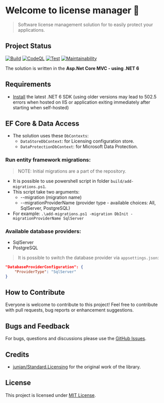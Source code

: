 # Welcome to license manager 👋

> Software license management solution for to easily protect your applications.

## Project Status

[![Build](https://github.com/NetbootHome/MicroAutomation-Licensing/actions/workflows/build.yml/badge.svg)](https://github.com/NetbootHome/MicroAutomation-Licensing/actions/workflows/build.yml)
[![CodeQL](https://github.com/NetbootHome/MicroAutomation-Licensing/actions/workflows/codeql.yml/badge.svg)](https://github.com/NetbootHome/MicroAutomation-Licensing/actions/workflows/codeql.yml)
[![Test](https://github.com/NetbootHome/MicroAutomation-Licensing/actions/workflows/test.yml/badge.svg)](https://github.com/NetbootHome/MicroAutomation-Licensing/actions/workflows/test.yml)
[![Maintainability](https://api.codeclimate.com/v1/badges/c57c633412aafada9557/maintainability)](https://codeclimate.com/github/NetbootHome/MicroAutomation-Licensing/maintainability)

The solution is written in the **Asp.Net Core MVC - using .NET 6**

## Requirements

- [Install](https://www.microsoft.com/net/download/windows#/current) the latest .NET 6 SDK (using older versions may lead to 502.5 errors when hosted on IIS or application exiting immediately after starting when self-hosted)

## EF Core & Data Access

- The solution uses these `DbContexts`:
  - `DataStoreDbContext`: for Licensing configuration store.
  - `DataProtectionDbContext`: for Microsoft Data Protection.

### Run entity framework migrations:

> NOTE: Initial migrations are a part of the repository.

- It is possible to use powershell script in folder `build/add-migrations.ps1`.
- This script take two arguments:
  - --migration (migration name)
  - --migrationProviderName (provider type - available choices: All, SqlServer, PostgreSQL)
- For example: `.\add-migrations.ps1 -migration DbInit -migrationProviderName SqlServer`

### Available database providers:

- SqlServer
- PostgreSQL

> It is possible to switch the database provider via `appsettings.json`:

```json
"DatabaseProviderConfiguration": {
    "ProviderType": "SqlServer" 
}
```

## How to Contribute

Everyone is welcome to contribute to this project! Feel free to contribute with pull requests, bug reports or enhancement suggestions.

## Bugs and Feedback

For bugs, questions and discussions please use the [GitHub Issues](https://github.com/NetbootHome/MicroAutomation-Licensing/issues).

## Credits

- [junian/Standard.Licensing](https://github.com/junian/Standard.Licensing) for the original work of the library.

## License

This project is licensed under [MIT License](https://github.com/NetbootHome/MicroAutomation-Licensing/blob/main/LICENSE).
